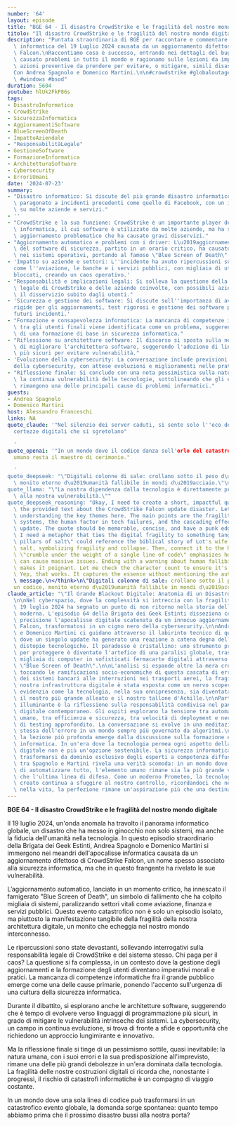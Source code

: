 ```yaml
---
number: '64'
layout: episode
title: "BGE 64 - Il disastro CrowdStrike e le fragilità del nostro mondo digitale"
titolo: "Il disastro CrowdStrike e le fragilità del nostro mondo digitale"
description: "Puntata straordinaria di BGE per raccontare e commentare l'apocalisse\
  \ informatica del 19 Luglio 2024 causata da un aggiornamento difettoso di CrowdStrike\
  \ Falcon.\nRaccontiamo cosa è successo, entrando nei dettagli del bug che ha\
  \ causato problemi in tutto il mondo e ragionamo sulle lezioni da imparare e le\
  \ azioni preventive da prendere per evitare, o mitigare, simili disastri in futuro.\n\
  Con Andrea Spagnolo e Domenico Martini.\n\n#crowdstrike #globaloutage #globalstrike\
  \ #windows #bsod"
duration: 5604
youtube: hlUk2FkP86s
tags:
- DisastroInformatico
- CrowdStrike
- SicurezzaInformatica
- AggiornamentiSoftware
- BlueScreenOfDeath
- ImpattoAziendale
- "ResponsabilitàLegale"
- GestioneSoftware
- FormazioneInformatica
- ArchitetturaSoftware
- Cybersecurity
- ErroriUmani
date: '2024-07-23'
summary:
- "Disastro informatico: Si discute del più grande disastro informatico di sempre,\
  \ paragonato a incidenti precedenti come quello di Facebook, con un impatto notevole\
  \ su molte aziende e servizi."
- ''
- "CrowdStrike e la sua funzione: CrowdStrike è un importante player della sicurezza\
  \ informatica, il cui software è utilizzato da molte aziende, ma ha subito un\
  \ aggiornamento problematico che ha causato gravi disservizi."
- "Aggiornamento automatico e problemi con i driver: L\u2019aggiornamento automatico\
  \ del software di sicurezza, partito in un orario critico, ha causato un malfunzionamento\
  \ nei sistemi operativi, portando al famoso \"Blue Screen of Death\" su molti computer."
- 'Impatto su aziende e settori: L''incidente ha avuto ripercussioni su settori critici
  come l''aviazione, le banche e i servizi pubblici, con migliaia di utenti e server
  bloccati, creando un caos operativo.'
- "Responsabilità e implicazioni legali: Si solleva la questione della responsabilità\
  \ legale di CrowdStrike e delle aziende coinvolte, con possibili azioni legali per\
  \ il disservizio subito dagli utenti."
- 'Sicurezza e gestione dei software: Si discute sull''importanza di avere procedure
  rigide per gli aggiornamenti, test rigorosi e gestione dei software per prevenire
  futuri incidenti.'
- "Formazione e consapevolezza informatica: La mancanza di competenze informatiche\
  \ tra gli utenti finali viene identificata come un problema, suggerendo la necessità\
  \ di una formazione di base in sicurezza informatica."
- "Riflessione su architetture software: Il discorso si sposta sulla necessità\
  \ di migliorare l'architettura software, suggerendo l'adozione di linguaggi di programmazione\
  \ più sicuri per evitare vulnerabilità."
- 'Evoluzione della cybersecurity: La conversazione include previsioni sul futuro
  della cybersecurity, con attese evoluzioni e miglioramenti nelle pratiche di sicurezza.'
- "Riflessione finale: Si conclude con una nota pessimistica sulla natura umana e\
  \ la continua vulnerabilità delle tecnologie, sottolineando che gli errori umani\
  \ rimangono una delle principali cause di problemi informatici."
guests:
- Andrea Spagnolo
- Domenico Martini
host: Alessandro Franceschi
links: NA
quote_claude: '"Nel silenzio dei server caduti, si sente solo l''eco delle nostre
  certezze digitali che si sgretolano"

  '
quote_openai: '"In un mondo dove il codice danza sull'orlo del catastrofico, l''errore
  umano resta il maestro di cerimonie."

  '
quote_deepseek: "\"Digitali colonne di sale: crollano sotto il peso d\u2019un codice,\
  \ monito eterno d\u2019umanità fallibile in mondi d\u2019acciaio.\"\n"
quote_llama: "\"La nostra dipendenza dalla tecnologia è direttamente proporzionale\
  \ alla nostra vulnerabilità.\""
quote_deepseek_reasoning: "Okay, I need to create a short, impactful quote based on\
  \ the provided text about the CrowdStrike Falcon update disaster. Let me start by\
  \ understanding the key themes here. The main points are the fragility of digital\
  \ systems, the human factor in tech failures, and the cascading effects of a single\
  \ update. The quote should be memorable, concise, and have a punk edge.\n\nFirst,\
  \ I need a metaphor that ties the digital fragility to something tangible. \"Digital\
  \ pillars of salt\" could reference the biblical story of Lot's wife turning into\
  \ salt, symbolizing fragility and collapse. Then, connect it to the human aspect:\
  \ \"crumble under the weight of a single line of code\" emphasizes how minor errors\
  \ can cause massive issues. Ending with a warning about human fallibility in tech\
  \ makes it poignant. Let me check the character count to ensure it's under 150.\
  \ Yep, that works. It captures the essence without mentioning the author, just the\
  \ message.\n</think>\n\"Digitali colonne di sale: crollano sotto il peso d\u2019\
  un codice, monito eterno d\u2019umanità fallibile in mondi d\u2019acciaio.\"\n"
claude_article: "\"Il Grande Blackout Digitale: Anatomia di un Disastro Annunciato\"\
  \n\nNel cyberspazio, dove la complessità si intreccia con la fragilità, il\
  \ 19 luglio 2024 ha segnato un punto di non ritorno nella storia dell'informatica\
  \ moderna. L'episodio 64 della Brigata dei Geek Estinti disseziona con chirurgica\
  \ precisione l'apocalisse digitale scatenata da un innocuo aggiornamento di CrowdStrike\
  \ Falcon, trasformatosi in un cigno nero della cybersecurity.\n\nAndrea Spagnolo\
  \ e Domenico Martini ci guidano attraverso il labirinto tecnico di questo evento,\
  \ dove un singolo update ha generato una reazione a catena degna delle migliori\
  \ distopie tecnologiche. Il paradosso è cristallino: uno strumento progettato\
  \ per proteggere è diventato l'artefice di una paralisi globale, trasformando\
  \ migliaia di computer in sofisticati fermacarte digitali attraverso il famigerato\
  \ \"Blue Screen of Death\".\n\nL'analisi si espande oltre la mera cronaca tecnica,\
  \ toccando le ramificazioni socio-economiche di questa cascata di errori. Dal blocco\
  \ dei sistemi bancari alle interruzioni nei trasporti aerei, la fragilità della\
  \ nostra infrastruttura digitale è stata esposta come un nervo scoperto. La discussione\
  \ evidenzia come la tecnologia, nella sua onnipresenza, sia diventata simultaneamente\
  \ il nostro più grande alleato e il nostro tallone d'Achille.\n\nParticolarmente\
  \ illuminante è la riflessione sulla responsabilità condivisa nel panorama\
  \ digitale contemporaneo. Gli ospiti esplorano la tensione tra automazione e controllo\
  \ umano, tra efficienza e sicurezza, tra velocità di deployment e necessità\
  \ di testing approfondito. La conversazione si evolve in una meditazione sulla natura\
  \ stessa dell'errore in un mondo sempre più governato da algoritmi.\n\nMa forse\
  \ la lezione più profonda emerge dalla discussione sulla formazione e consapevolezza\
  \ informatica. In un'era dove la tecnologia permea ogni aspetto della vita, l'analfabetismo\
  \ digitale non è più un'opzione sostenibile. La sicurezza informatica deve\
  \ trasformarsi da dominio esclusivo degli esperti a competenza diffusa.\n\nIl dialogo\
  \ tra Spagnolo e Martini rivela una verità scomoda: in un mondo dove cerchiamo\
  \ di automatizzare tutto, l'elemento umano rimane sia la più grande vulnerabilità\
  \ che l'ultima linea di difesa. Come un moderno Prometeo, la tecnologia che abbiamo\
  \ creato continua a sfuggire al nostro controllo, ricordandoci che nel codice, come\
  \ nella vita, la perfezione rimane un'aspirazione più che una destinazione.\n"
---
```

**BGE 64 - Il disastro CrowdStrike e le fragilità del nostro mondo digitale**

Il 19 luglio 2024, un'onda anomala ha travolto il panorama informatico globale, un disastro che ha messo in ginocchio non solo sistemi, ma anche la fiducia dell'umanità nella tecnologia. In questo episodio straordinario della Brigata dei Geek Estinti, Andrea Spagnolo e Domenico Martini si immergono nei meandri dell'apocalisse informatica causata da un aggiornamento difettoso di CrowdStrike Falcon, un nome spesso associato alla sicurezza informatica, ma che in questo frangente ha rivelato le sue vulnerabilità.

L’aggiornamento automatico, lanciato in un momento critico, ha innescato il famigerato "Blue Screen of Death", un simbolo di fallimento che ha colpito migliaia di sistemi, paralizzando settori vitali come aviazione, finanza e servizi pubblici. Questo evento catastrofico non è solo un episodio isolato, ma piuttosto la manifestazione tangibile della fragilità della nostra architettura digitale, un monito che echeggia nel nostro mondo interconnesso.

Le ripercussioni sono state devastanti, sollevando interrogativi sulla responsabilità legale di CrowdStrike e del sistema stesso. Chi paga per il caos? La questione si fa complessa, in un contesto dove la gestione degli aggiornamenti e la formazione degli utenti diventano imperativi morali e pratici. La mancanza di competenze informatiche fra il grande pubblico emerge come una delle cause primarie, ponendo l'accento sull'urgenza di una cultura della sicurezza informatica.

Durante il dibattito, si esplorano anche le architetture software, suggerendo che è tempo di evolvere verso linguaggi di programmazione più sicuri, in grado di mitigare le vulnerabilità intrinseche dei sistemi. La cybersecurity, un campo in continua evoluzione, si trova di fronte a sfide e opportunità che richiedono un approccio lungimirante e innovativo.

Ma la riflessione finale si tinge di un pessimismo sottile, quasi inevitabile: la natura umana, con i suoi errori e la sua predisposizione all'imprevisto, rimane una delle più grandi debolezze in un'era dominata dalla tecnologia. La fragilità delle nostre costruzioni digitali ci ricorda che, nonostante i progressi, il rischio di catastrofi informatiche è un compagno di viaggio costante.

In un mondo dove una sola linea di codice può trasformarsi in un catastrofico evento globale, la domanda sorge spontanea: quanto tempo abbiamo prima che il prossimo disastro bussi alla nostra porta?
